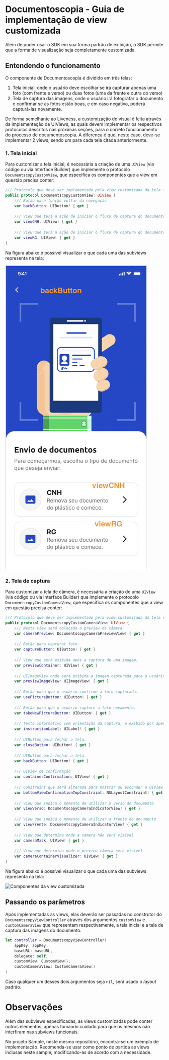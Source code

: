# Documentoscopia - Guia de implementação de view customizada

Além de poder usar o SDK em sua forma padrão de exibição, o SDK permite que a forma de visualização seja completamente customizada.

## Entendendo o funcionamento

O componente de Documentoscopia é dividido em três telas:

1. Tela inicial, onde o usuário deve escolhar se irá capturar apenas uma foto (com frente e verso) ou duas fotos (uma da frente e outra do verso)
2. Tela de captura das imagens, onde o usuário irá fotografar o documento e confirmar se as fotos estão boas, e em caso negativo, poderá capturá-las novamente.

De forma semelhante ao Liveness, a customização do visual é feita através da implementação de UIViews, as quais devem implementar os respectivos protocolos descritos nas próximas seções, para o correto funcionamento do processo de documentoscopia. A diferença é que, neste caso, deve-se implementar 2 views, sendo um para cada tela citada anteriormente.

### 1. Tela inicial

Para customizar a tela inicial, é necessária a criação de uma `UIView` (via código ou via Interface Builder) que implemente o protocolo `DocumentscopyCustomView`, que especifica os componentes que a view em questão precisa conter:

```swift
/// Protocolo que deve ser implementado pela view customizada da tela inicial de Documentoscopia
public protocol DocumentscopyCustomView: UIView {
    /// Botão para função voltar da navegação
    var backButton: UIButton! { get }

    /// View que terá a ação de iniciar o fluxo de captura do documento CNH
    var viewCNH: UIView! { get }

    /// View que terá a ação de iniciar o fluxo de captura do documento RG
    var viewRG: UIView! { get }
}
```

Na figura abaixo é possível visualizar o que cada uma das subviews representa na tela:

![Componentes da view customizada](Images/doc_custom_home_view.png)

### 2. Tela de captura

Para customizar a tela de câmera, é necessária a criação de uma `UIView` (via código ou via Interface Builder) que implemente o protocolo `DocumentscopyCustomCameraView`, que especifica os componentes que a view em questão precisa conter:

```swift
/// Protocolo que deve ser implementado pela view customizada da tela de câmera de Documentoscopia
public protocol DocumentscopyCustomCameraView: UIView {
    /// Nesta view será colocado o preview da câmera.
    var cameraPreview: DocumentscopyCameraPreviewView! { get }
    
    /// Botão para capturar foto.
    var captureButton: UIButton! { get }
    
    /// View que será exibida após a captura de uma imagem.
    var previewContainer: UIView! { get }
    
    /// UIImageView onde será exibida a imagem capturada para o usuário confirmar se ficou boa.
    var previewImageView: UIImageView! { get }
    
    /// Botão para que o usuário confirme a foto capturada.
    var usePictureButton: UIButton! { get }
    
    /// Botão para que o usuário capture a foto novamente.
    var takeNewPictureButton: UIButton! { get }
    
    /// Texto informativo com orientação da captura, é exibido por apenas alguns segundos.
    var instructionLabel: UILabel! { get }
    
    /// UIButton para fechar a tela.
    var closeButton: UIButton! { get }
    
    /// UIButton para fechar a tela.
    var backButton: UIButton! { get }
    
    /// UIView de confirmação
    var containerConfirmation: UIView! { get }
    
    /// Constraint que será alterada para mostrar ou esconder a UIView de confirmação
    var bottomViewConfirmationTopConstraint: NSLayoutConstraint! { get }
    
    /// View que indica o momento de utilizar o verso do documento
    var viewVerso: DocumentscopyCameraIndicatorView! { get }
    
    /// View que indica o momento de utilizar a frente do documento
    var viewFrente: DocumentscopyCameraIndicatorView! { get }
    
    /// View que determina onde a camera não será visível
    var cameraMask: UIView! { get }
    
    /// View que determina onde o preview câmera será visível
    var cameraContainerVisualizer: UIView! { get }
}
```

Na figura abaixo é possível visualizar o que cada uma das subviews representa na tela:

![Componentes da view customizada](Images/doc_custom_camera_view.png)

## Passando os parâmetros

Após implementadas as views, elas deverão ser passadas no construtor do `DocumentscopyViewController` através dos argumentos `customView` e `customCameraView` que representam respectivamente, a tela inicial e a tela de captura das imagens do documento.

```swift
let controller = DocumentscopyViewController(
    appKey: appKey, 
    baseURL: baseURL,
    delegate: self, 
    customView: CustomView(),
    customCameraView: CustomCameraView()
)
```

Caso qualquer um desses dois argumentos seja `nil`, será usado o *layout* padrão.

# Observações

Além das subviews especificadas, as views customizadas pode conter outros elementos, apenas tomando cuidado para que os mesmos não interfiram nas subviews funcionais.

No projeto Sample, neste mesmo repositório, encontra-se um exemplo de implementação. Recomenda-se usar como ponto de partida as views inclusas neste sample, modificando-as de acordo com a necessidade.
